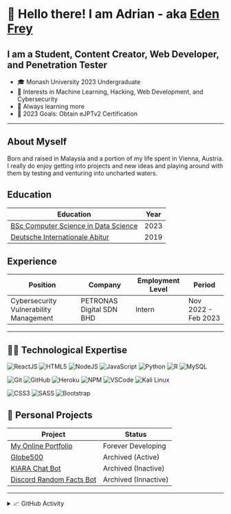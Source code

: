 # 👋 Hello there! I am Adrian - aka [Eden Frey](https://edenfrey.github.io/)

## I am a Student, Content Creator, Web Developer, and Penetration Tester

- 🎓 Monash University 2023 Undergraduate
- 🤔 Interests in Machine Learning, Hacking, Web Development, and Cybersecurity
- 🌅 Always learning more
- 🎯 2023 Goals: Obtain eJPTv2 Certification

---

## About Myself

Born and raised in Malaysia and a portion of my life spent in Vienna, Austria. I really do enjoy getting into projects and new ideas and playing around with them by testing and venturing into uncharted waters.

## Education

| Education | Year |
| ----------- | ----------- |
| [BSc Computer Science in Data Science](#-student-bsc-computer-science-and-data-science--monash-university) | 2023 |
| [Deutsche Internationale Abitur](#-school-deutsche-internaitonale-abitur--deutsche-schule-kuala-lumpur-dskl) | 2019 |

## Experience

| Position | Company | Employment Level |Period |
| ----------- | ----------- | ----------- | ----------- |
| Cybersecurity Vulnerability Management | PETRONAS Digital SDN BHD | Intern |Nov 2022 - Feb 2023 |

---

## :man_technologist: Technological Expertise

![ReactJS](https://img.shields.io/badge/Code-React-informational?style=flat&logo=react&color=61DAFB)
![HTML5](https://img.shields.io/badge/Code-HTML5-informational?style=flat&logo=html5&color=61DAFB)
![NodeJS](https://img.shields.io/badge/Code-Node.js-informational?style=flat&logo=node.js&color=61DAFB)
![JavaScript](https://img.shields.io/badge/Code-JavaScript-informational?style=flat&logo=javascript&color=61DAFB)
![Python](https://img.shields.io/badge/Code-Python-informational?style=flat&logo=python&color=61DAFB)
![R](https://img.shields.io/badge/Code-R-informational?style=flat&logo=r&color=61DAFB)
![MySQL](https://img.shields.io/badge/Code-PostgreSQL-informational?style=flat&logo=mysql&color=61DAFB)

![Git](https://img.shields.io/badge/Tools-Git-informational?style=flat&logo=git&color=61DAFB)
![GitHub](https://img.shields.io/badge/Tools-GitHub-informational?style=flat&logo=github&color=61DAFB)
![Heroku](https://img.shields.io/badge/Tools-Heroku-informational?style=flat&logo=heroku&color=61DAFB)
![NPM](https://img.shields.io/badge/Tools-NPM-informational?style=flat&logo=npm&color=61DAFB)
![VSCode](https://img.shields.io/badge/Tools-VSCode-informational?style=flat&logo=visualstudiocode&color=61DAFB)
![Kali Linux](https://img.shields.io/badge/Tools-KaliLinux-informational?style=flat&logo=kalilinux&color=61DAFB)

![CSS3](https://img.shields.io/badge/Style-CSS3-informational?style=flat&logo=css3&color=61DAFB)
![SASS](https://img.shields.io/badge/Style-SASS-informational?style=flat&logo=sass&color=61DAFB)
![Bootstrap](https://img.shields.io/badge/Style-Bootstrap-informational?style=flat&logo=bootstrap&color=61DAFB)

## :thought_balloon: Personal Projects

| Project | Status |
| ----------- | ----------- |
| [My Online Portfolio](https://edenfrey.github.io/) | Forever Developing |
| [Globe500](https://edenfrey.github.io/FIT3179_Visualisation2_Globe500/) | Archived (Active) |
| [KIARA Chat Bot](https://www.github.com/edenfrey/KIARA-Bot) | Archived (Inactive) |
| [Discord Random Facts Bot](https://www.github.com/edenfrey/Discord-Random-Facts-Bot) | Archived (Innactive) |
---

<details>

<summary>📈 GitHub Activity</summary>

[![Adrian’s github stats](https://github-readme-stats.vercel.app/api?username=edenfrey&show_icons=true&hide_border=true&&count_private=false&include_all_commits=true&theme=dark)](https://github.com/edenfrey)

[![Top Langs](https://github-readme-stats.vercel.app/api/top-langs/?username=edenfrey&layout=compact&show_icons=true&hide_border=true&&count_private=false&include_all_commits=true&theme=dark)](https://github.com/edenfrey)

<!--START_SECTION:waka-->

```text
No activity tracked
```

<!--END_SECTION:waka-->

</details>